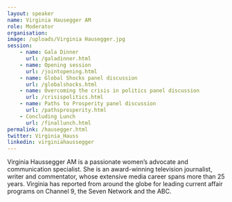 ```yaml
---
layout: speaker
name: Virginia Hausegger AM
role: Moderator
organisation:
image: /uploads/Virginia Hausegger.jpg
session:
    - name: Gala Dinner
      url: /galadinner.html
    - name: Opening session
      url: /jointopening.html
    - name: Global Shocks panel discussion
      url: /globalshocks.html
    - name: Overcoming the crisis in politics panel discussion
      url: /crisispolitics.html
    - name: Paths to Prosperity panel discussion
      url: /pathsprosperity.html
    - Concluding Lunch
      url: /finallunch.html
permalink: /hausegger.html
twitter: Virginia_Hauss
linkedin: virginiahaussegger
---
```

Virginia Haussegger AM is a passionate women’s advocate and communication specialist. She is an award-winning television journalist, writer and commentator, whose extensive media career spans more than 25 years. Virginia has reported from around the globe for leading current affair programs on Channel 9, the Seven Network and the ABC. 